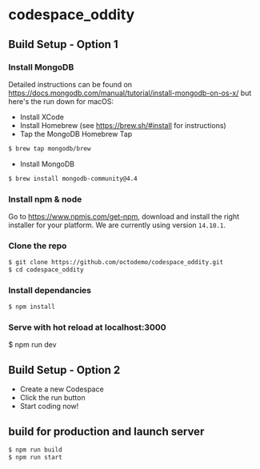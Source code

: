 # codespace_oddity

## Build Setup - Option 1

### Install MongoDB
Detailed instructions can be found on https://docs.mongodb.com/manual/tutorial/install-mongodb-on-os-x/ but here's the run down for macOS: 
- Install XCode 
- Install Homebrew (see https://brew.sh/#install for instructions)
- Tap the MongoDB Homebrew Tap
```bash
$ brew tap mongodb/brew
```
- Install MongoDB
```bash
$ brew install mongodb-community@4.4
```

### Install npm & node
Go to https://www.npmjs.com/get-npm, download and install the right installer for your platform. We are currently using version `14.10.1`.


### Clone the repo

```bash
$ git clone https://github.com/octodemo/codespace_oddity.git
$ cd codespace_oddity
```
### Install dependancies 

```bash
$ npm install
```

### Serve with hot reload at localhost:3000
$ npm run dev

## Build Setup - Option 2
- Create a new Codespace
- Click the run button
- Start coding now!

## build for production and launch server
```bash
$ npm run build
$ npm run start
```